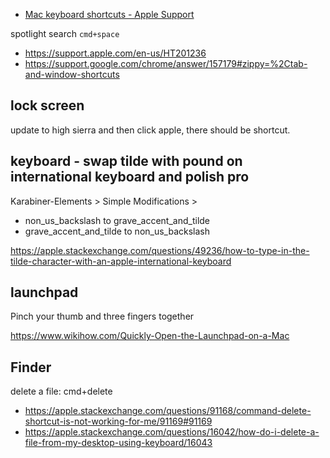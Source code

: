 - [Mac keyboard shortcuts - Apple Support](https://support.apple.com/en-us/HT201236)

spotlight search `cmd+space`

- https://support.apple.com/en-us/HT201236
- https://support.google.com/chrome/answer/157179#zippy=%2Ctab-and-window-shortcuts

## lock screen

update to high sierra and then click apple, there should be shortcut.

## keyboard - swap tilde with pound on international keyboard and polish pro

Karabiner-Elements > Simple Modifications >

- non_us_backslash to grave_accent_and_tilde
- grave_accent_and_tilde to non_us_backslash

https://apple.stackexchange.com/questions/49236/how-to-type-in-the-tilde-character-with-an-apple-international-keyboard

## launchpad

Pinch your thumb and three fingers together

https://www.wikihow.com/Quickly-Open-the-Launchpad-on-a-Mac

## Finder

delete a file: cmd+delete

- https://apple.stackexchange.com/questions/91168/command-delete-shortcut-is-not-working-for-me/91169#91169
- https://apple.stackexchange.com/questions/16042/how-do-i-delete-a-file-from-my-desktop-using-keyboard/16043
